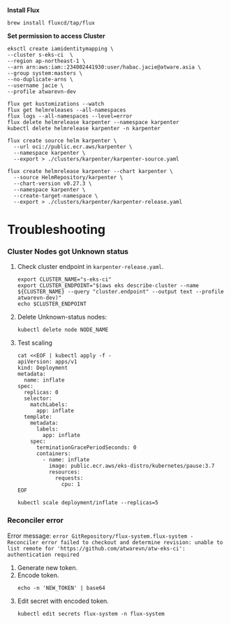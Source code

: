 **Install Flux**
```shell
brew install fluxcd/tap/flux
```
**Set permission to access Cluster**
```shell
eksctl create iamidentitymapping \
--cluster s-eks-ci  \
--region ap-northeast-1 \
--arn arn:aws:iam::234002441930:user/habac.jacie@atware.asia \
--group system:masters \
--no-duplicate-arns \
--username jacie \
--profile atwarevn-dev
```
```shell
flux get kustomizations --watch
flux get helmreleases --all-namespaces
flux logs --all-namespaces --level=error
flux delete helmrelease karpenter --namespace karpenter
kubectl delete helmrelease karpenter -n karpenter
```
```shell
flux create source helm karpenter \
  --url oci://public.ecr.aws/karpenter \
  --namespace karpenter \
  --export > ./clusters/karpenter/karpenter-source.yaml
```

```shell
flux create helmrelease karpenter --chart karpenter \
  --source HelmRepository/karpenter \
  --chart-version v0.27.3 \
  --namespace karpenter \
  --create-target-namespace \
  --export > ./clusters/karpenter/karpenter-release.yaml
```

# Troubleshooting
### Cluster Nodes got Unknown status
1. Check cluster endpoint in `karpenter-release.yaml`.
   ```shell
   export CLUSTER_NAME="s-eks-ci"
   export CLUSTER_ENDPOINT="$(aws eks describe-cluster --name ${CLUSTER_NAME} --query "cluster.endpoint" --output text --profile atwarevn-dev)"
   echo $CLUSTER_ENDPOINT
   ```
2. Delete Unknown-status nodes:
    ```shell
   kubectl delete node NODE_NAME
   ```
3. Test scaling
   ```shell
   cat <<EOF | kubectl apply -f -
   apiVersion: apps/v1
   kind: Deployment
   metadata:
     name: inflate
   spec:
     replicas: 0
     selector:
       matchLabels:
         app: inflate
     template:
       metadata:
         labels:
           app: inflate
       spec:
         terminationGracePeriodSeconds: 0
         containers:
           - name: inflate
             image: public.ecr.aws/eks-distro/kubernetes/pause:3.7
             resources:
               requests:
                 cpu: 1
   EOF
   ```
   ```shell
   kubectl scale deployment/inflate --replicas=5
   ```
### Reconciler error
Error message: `error GitRepository/flux-system.flux-system - Reconciler error failed to checkout and determine revision: unable to list remote for 'https://github.com/atwarevn/atw-eks-ci': authentication required`
1. Generate new token.
2. Encode token.
   ```shell
   echo -n 'NEW_TOKEN' | base64
   ```
3. Edit secret with encoded token.
   ```shell
   kubectl edit secrets flux-system -n flux-system
   ```